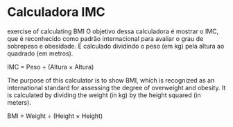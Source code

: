 # Calculadora IMC
 exercise of calculating BMI
 O objetivo dessa calculadora é mostrar o IMC, que é reconhecido como padrão internacional para avaliar o grau de sobrepeso e obesidade. É calculado dividindo o peso (em kg) pela altura ao quadrado (em metros).

IMC = Peso ÷ (Altura × Altura)

The purpose of this calculator is to show BMI, which is recognized as an international standard for assessing the degree of overweight and obesity. It is calculated by dividing the weight (in kg) by the height squared (in meters).

BMI = Weight ÷ (Height × Height)

